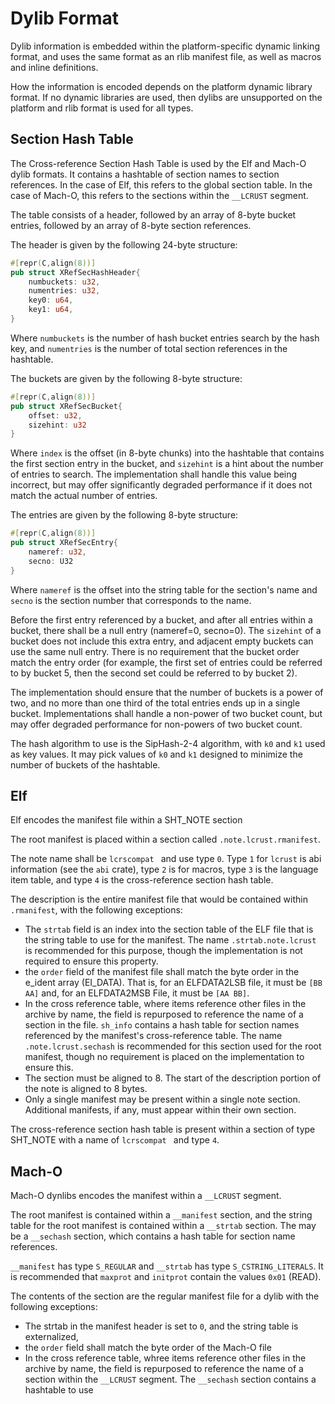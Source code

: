 # Dylib Format

Dylib information is embedded within the platform-specific dynamic linking format, and uses the same format as an rlib manifest file, as well as macros and inline definitions.

How the information is encoded depends on the platform dynamic library format. If no dynamic libraries are used, then dylibs are unsupported on the platform and rlib format is used for all types.

## Section Hash Table

The Cross-reference Section Hash Table is used by the Elf and Mach-O dylib formats. It contains a hashtable of section names to section references. In the case of Elf, this refers to the global section table. In the case of Mach-O, this refers to the sections within the `__LCRUST` segment.

The table consists of a header, followed by an array of 8-byte bucket entries, followed by an array of 8-byte section references.

The header is given by the following 24-byte structure:
```rust
#[repr(C,align(8))]
pub struct XRefSecHashHeader{
    numbuckets: u32,
    numentries: u32,
    key0: u64,
    key1: u64,
}
```

Where `numbuckets` is the number of hash bucket entries search by the hash key, and `numentries` is the number of total section references in the hashtable.  

The buckets are given by the following 8-byte structure:
```rust
#[repr(C,align(8))]
pub struct XRefSecBucket{
    offset: u32,
    sizehint: u32
}
```

Where `index` is the offset (in 8-byte chunks) into the hashtable that contains the first section entry in the bucket, and `sizehint` is a hint about the number of entries to search. The implementation shall handle this value being incorrect, but may offer significantly degraded performance if it does not match the actual number of entries.

The entries are given by the following 8-byte structure:

```rust
#[repr(C,align(8))]
pub struct XRefSecEntry{
    nameref: u32,
    secno: U32
}
```

Where `nameref` is the offset into the string table for the section's name and `secno` is the section number that corresponds to the name.

Before the first entry referenced by a bucket, and after all entries within a bucket, there shall be a null entry (nameref=0, secno=0). The `sizehint` of a bucket does not include this extra entry, and adjacent empty buckets can use the same null entry. 
There is no requirement that the bucket order match the entry order (for example, the first set of entries could be referred to by bucket 5, then the second set could be referred to by bucket 2).

The implementation should ensure that the number of buckets is a power of two, and no more than one third of the total entries ends up in a single bucket. Implementations shall handle a non-power of two bucket count, but may offer degraded performance for non-powers of two bucket count.

The hash algorithm to use is the SipHash-2-4 algorithm, with `k0` and `k1` used as key values. It may pick values of `k0` and `k1` designed to minimize the number of buckets of the hashtable.


## Elf 

Elf encodes the manifest file within a SHT_NOTE section

The root manifest is placed within a section called `.note.lcrust.rmanifest`. 

The note name shall be `lcrscompat ` and use type `0`. Type `1` for `lcrust` is abi information (see the `abi` crate), type `2` is for macros, type `3` is the language item table, and type `4` is the cross-reference section hash table.

The description is the entire manifest file that would be contained within `.rmanifest`, with the following exceptions:
* The `strtab` field is an index into the section table of the ELF file that is the string table to use for the manifest. The name `.strtab.note.lcrust` is recommended for this purpose, though the implementation is not required to ensure this property.
* the `order` field of the manifest file shall match the byte order in the e_ident array (EI_DATA). That is, for an ELFDATA2LSB file, it must be `[BB AA]` and, for an ELFDATA2MSB File, it must be `[AA BB]`.
* In the cross reference table, where items reference other files in the archive by name, the field is repurposed to reference the name of a section in the file. `sh_info` contains a hash table for section names referenced by the manifest's cross-reference table. The name `.note.lcrust.sechash` is recommended for this section used for the root manifest, though no requirement is placed on the implementation to ensure this.
* The section must be aligned to 8. The start of the description portion of the note is aligned to 8 bytes.
* Only a single manifest may be present within a single note section. Additional manifests, if any, must appear within their own section.

The cross-reference section hash table is present within a section of type SHT_NOTE with a name of `lcrscompat ` and type `4`.

## Mach-O

Mach-O dynlibs encodes the manifest within a `__LCRUST` segment. 

The root manifest is contained within a `__manifest` section, and the string table for the root manifest is contained within a `__strtab` section. The may be a `__sechash` section, which contains a hash table for section name references.

`__manifest` has type `S_REGULAR` and `__strtab` has type `S_CSTRING_LITERALS`. It is recommended that `maxprot` and `initprot` contain the values `0x01` (READ).

The contents of the section are the regular manifest file for a dylib with the following exceptions:
* The strtab in the manifest header is set to `0`, and the string table is externalized,
* the `order` field shall match the byte order of the Mach-O file
* In the cross reference table, whree items reference other files in the archive by name, the field is repurposed to reference the name of a section within the `__LCRUST` segment. The `__sechash` section contains a hashtable to use


